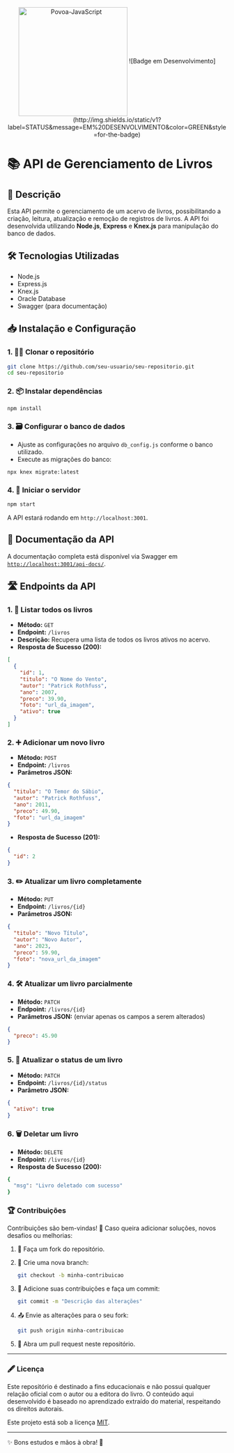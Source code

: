 <div align="center">
<img align="center" alt="Povoa-JavaScript" height="250" width="250" src="https://cdn.jsdelivr.net/gh/devicons/devicon@latest/icons/javascript/javascript-original.svg"/>
![Badge em Desenvolvimento](http://img.shields.io/static/v1?label=STATUS&message=EM%20DESENVOLVIMENTO&color=GREEN&style=for-the-badge)
</div>

# 📚 API de Gerenciamento de Livros

## 📝 Descrição

Esta API permite o gerenciamento de um acervo de livros, possibilitando a criação, leitura, atualização e remoção de registros de livros. A API foi desenvolvida utilizando **Node.js**, **Express** e **Knex.js** para manipulação do banco de dados.

## 🛠️ Tecnologias Utilizadas

- Node.js
- Express.js
- Knex.js
- Oracle Database
- Swagger (para documentação)

## 📥 Instalação e Configuração

### 1. 🧑‍💻 Clonar o repositório
```bash
git clone https://github.com/seu-usuario/seu-repositorio.git
cd seu-repositorio
```

### 2. 📦 Instalar dependências

```bash
npm install
```

### 3. 🗃️ Configurar o banco de dados

- Ajuste as configurações no arquivo `db_config.js` conforme o banco utilizado.
- Execute as migrações do banco:

```bash
npx knex migrate:latest
```

### 4. 🚀 Iniciar o servidor

```bash
npm start
```

A API estará rodando em `http://localhost:3001`.

## 📖 Documentação da API

A documentação completa está disponível via Swagger em [`http://localhost:3001/api-docs/`](http://localhost:3001/api-docs/).

## 🛣️ Endpoints da API

### **1. 📜 Listar todos os livros**

- **Método:** `GET`
- **Endpoint:** `/livros`
- **Descrição:** Recupera uma lista de todos os livros ativos no acervo.
- **Resposta de Sucesso (200):**

```json
[
  {
    "id": 1,
    "titulo": "O Nome do Vento",
    "autor": "Patrick Rothfuss",
    "ano": 2007,
    "preco": 39.90,
    "foto": "url_da_imagem",
    "ativo": true
  }
]
```

### **2. ➕ Adicionar um novo livro**

- **Método:** `POST`
- **Endpoint:** `/livros`
- **Parâmetros JSON:**

```json
{
  "titulo": "O Temor do Sábio",
  "autor": "Patrick Rothfuss",
  "ano": 2011,
  "preco": 49.90,
  "foto": "url_da_imagem"
}
```

- **Resposta de Sucesso (201):**

```json
{
  "id": 2
}
```

### **3. ✏️ Atualizar um livro completamente**

- **Método:** `PUT`
- **Endpoint:** `/livros/{id}`
- **Parâmetros JSON:**

```json
{
  "titulo": "Novo Título",
  "autor": "Novo Autor",
  "ano": 2023,
  "preco": 59.90,
  "foto": "nova_url_da_imagem"
}
```

### **4. 🛠️ Atualizar um livro parcialmente**

- **Método:** `PATCH`
- **Endpoint:** `/livros/{id}`
- **Parâmetros JSON:** (enviar apenas os campos a serem alterados)

```json
{
  "preco": 45.90
}
```

### **5. 🔄 Atualizar o status de um livro**

- **Método:** `PATCH`
- **Endpoint:** `/livros/{id}/status`
- **Parâmetro JSON:**

```json
{
  "ativo": true
}
```

### **6. 🗑️ Deletar um livro**

- **Método:** `DELETE`
- **Endpoint:** `/livros/{id}`
- **Resposta de Sucesso (200):**

```bash
{
  "msg": "Livro deletado com sucesso"
}
```

### 🏆 **Contribuições**

Contribuições são bem-vindas! 🎉 Caso queira adicionar soluções, novos desafios ou melhorias:

1. 🍴 Faça um fork do repositório.

2. 🌿 Crie uma nova branch:

   ```bash
   git checkout -b minha-contribuicao
   ```

3. 📝 Adicione suas contribuições e faça um commit:

   ```bash
   git commit -m "Descrição das alterações"
   ```

4. 📤 Envie as alterações para o seu fork:

   ```bash
   git push origin minha-contribuicao
   ```

5. 🔀 Abra um pull request neste repositório.

------

### 🖋️ **Licença**

Este repositório é destinado a fins educacionais e não possui qualquer relação oficial com o autor ou a editora do livro. O conteúdo aqui desenvolvido é baseado no aprendizado extraído do material, respeitando os direitos autorais.

Este projeto está sob a licença [MIT](LICENSE).

------

✨ Bons estudos e mãos à obra! 🚀
